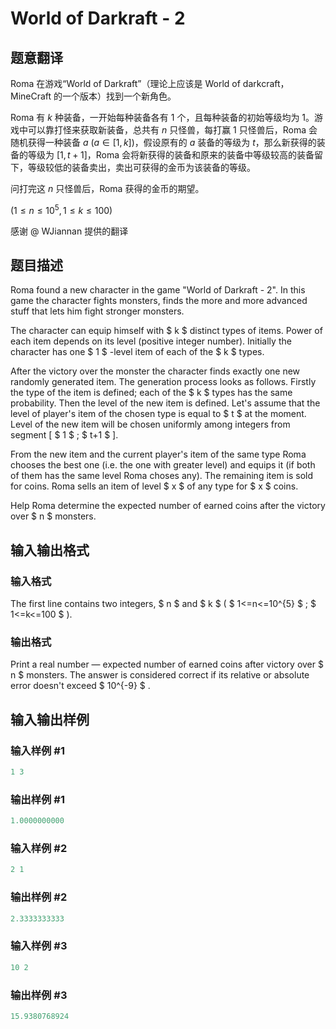 # World of Darkraft - 2

## 题意翻译

$\mathrm{Roma}$ 在游戏“World of Darkraft”（理论上应该是 World of darkcraft，MineCraft 的一个版本）找到一个新角色。

$\mathrm{Roma}$ 有 $k$ 种装备，一开始每种装备各有 $1$ 个，且每种装备的初始等级均为 $1$。游戏中可以靠打怪来获取新装备，总共有 $n$ 只怪兽，每打赢 $1$ 只怪兽后，$\mathrm{Roma}$ 会随机获得一种装备 $a\ (a\in [1,k])$，假设原有的 $a$ 装备的等级为 $t$，那么新获得的装备的等级为 $[1,t+1]$，$\mathrm{Roma}$ 会将新获得的装备和原来的装备中等级较高的装备留下，等级较低的装备卖出，卖出可获得的金币为该装备的等级。

问打完这 $n$ 只怪兽后，$\mathrm{Roma}$ 获得的金币的期望。

$(1 \le n \le 10^5,1\le k \le 100)$

感谢 @ WJiannan 提供的翻译

## 题目描述

Roma found a new character in the game "World of Darkraft - 2". In this game the character fights monsters, finds the more and more advanced stuff that lets him fight stronger monsters.

The character can equip himself with $ k $ distinct types of items. Power of each item depends on its level (positive integer number). Initially the character has one $ 1 $ -level item of each of the $ k $ types.

After the victory over the monster the character finds exactly one new randomly generated item. The generation process looks as follows. Firstly the type of the item is defined; each of the $ k $ types has the same probability. Then the level of the new item is defined. Let's assume that the level of player's item of the chosen type is equal to $ t $ at the moment. Level of the new item will be chosen uniformly among integers from segment \[ $ 1 $ ; $ t+1 $ \].

From the new item and the current player's item of the same type Roma chooses the best one (i.e. the one with greater level) and equips it (if both of them has the same level Roma choses any). The remaining item is sold for coins. Roma sells an item of level $ x $ of any type for $ x $ coins.

Help Roma determine the expected number of earned coins after the victory over $ n $ monsters.

## 输入输出格式

### 输入格式

The first line contains two integers, $ n $ and $ k $ ( $ 1<=n<=10^{5} $ ; $ 1<=k<=100 $ ).

### 输出格式

Print a real number — expected number of earned coins after victory over $ n $ monsters. The answer is considered correct if its relative or absolute error doesn't exceed $ 10^{-9} $ .

## 输入输出样例

### 输入样例 #1

```cpp
1 3

```
### 输出样例 #1

```cpp
1.0000000000

```
### 输入样例 #2

```cpp
2 1

```
### 输出样例 #2

```cpp
2.3333333333

```
### 输入样例 #3

```cpp
10 2

```
### 输出样例 #3

```cpp
15.9380768924

```
